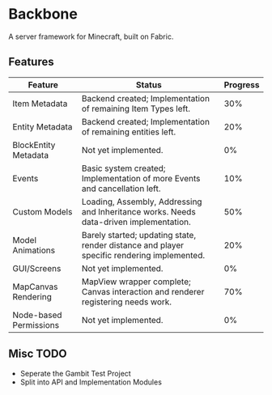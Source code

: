 # Backbone
A server framework for Minecraft, built on Fabric.

## Features

| Feature | Status | Progress |
|---------|--------|---|
| Item Metadata | Backend created; Implementation of remaining Item Types left. | 30% |
| Entity Metadata | Backend created; Implementation of remaining entities left. | 20% |
| BlockEntity Metadata | Not yet implemented. | 0% |
| Events | Basic system created; Implementation of more Events and cancellation left. | 10% |
| Custom Models | Loading, Assembly, Addressing and Inheritance works. Needs data-driven implementation. | 50% |
| Model Animations | Barely started; updating state, render distance and player specific rendering implemented. | 20% |
| GUI/Screens | Not yet implemented. | 0% |
| MapCanvas Rendering | MapView wrapper complete; Canvas interaction and renderer registering needs work. | 70% |
| Node-based Permissions |Not yet implemented. | 0% |

## Misc TODO

- Seperate the Gambit Test Project
- Split into API and Implementation Modules